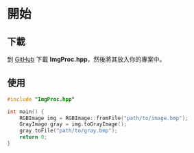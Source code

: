 # 開始

## 下載

到 [GitHub](https://github.com/yappy2000d/Image-Processsing/blob/main/ImgProc.hpp) 下載 **ImgProc.hpp**，然後將其放入你的專案中。

## 使用

```cpp
#include "ImgProc.hpp"

int main() {
    RGBImage img = RGBImage::fromFile("path/to/image.bmp");
    GrayImage gray = img.toGrayImage();
    gray.toFile("path/to/gray.bmp");
    return 0;
}
```
